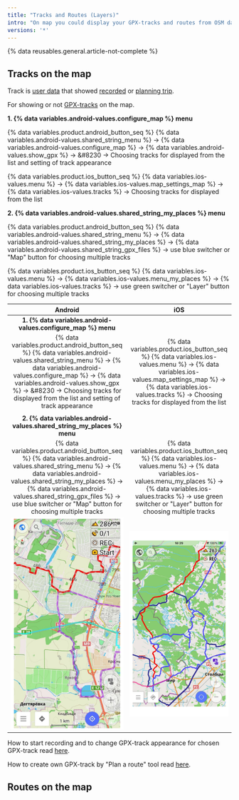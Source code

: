 ```yaml
---
title: "Tracks and Routes (Layers)"
intro: "On map you could display your GPX-tracks and routes from OSM data."
versions: '*'
---
```


{% data reusables.general.article-not-complete %}

## Tracks on the map

Track is [user data](/osmand/personal/myplaces) that showed [recorded](/osmand/plugins/trip-recording) or [planning trip](/osmand/plan-route). 

For showing or not [GPX-tracks](/osmand/personal/myplaces) on the map.

**1. {% data variables.android-values.configure_map %} menu**

{% data variables.product.android_button_seq %} {% data variables.android-values.shared_string_menu %} → {% data variables.android-values.configure_map %} → {% data variables.android-values.show_gpx %} → &#8230 → Choosing tracks for displayed from the list and setting of track appearance

{% data variables.product.ios_button_seq %} {% data variables.ios-values.menu %} → {% data variables.ios-values.map_settings_map %} → {% data variables.ios-values.tracks %} → Choosing tracks for displayed from the list


**2. {% data variables.android-values.shared_string_my_places %} menu**

{% data variables.product.android_button_seq %} {% data variables.android-values.shared_string_menu %} → {% data variables.android-values.shared_string_my_places %} → {% data variables.android-values.shared_string_gpx_files %} → use blue switcher or "Map" button for choosing multiple tracks 

{% data variables.product.ios_button_seq %} {% data variables.ios-values.menu %} → {% data variables.ios-values.menu_my_places %} → {% data variables.ios-values.tracks %} → use green switcher or "Layer" button for choosing multiple tracks 

| Android | iOS |
| :---: | :---: |
|**1. {% data variables.android-values.configure_map %} menu** |  |
|{% data variables.product.android_button_seq %} {% data variables.android-values.shared_string_menu %} → {% data variables.android-values.configure_map %} → {% data variables.android-values.show_gpx %} → &#8230 → Choosing tracks for displayed from the list and setting of track appearance | {% data variables.product.ios_button_seq %} {% data variables.ios-values.menu %} → {% data variables.ios-values.map_settings_map %} → {% data variables.ios-values.tracks %} → Choosing tracks for displayed from the list |
|    |  |
|  **2. {% data variables.android-values.shared_string_my_places %} menu**  |  |
|   {% data variables.product.android_button_seq %} {% data variables.android-values.shared_string_menu %} → {% data variables.android-values.shared_string_my_places %} → {% data variables.android-values.shared_string_gpx_files %} → use blue switcher or "Map" button for choosing multiple tracks  | {% data variables.product.ios_button_seq %} {% data variables.ios-values.menu %} → {% data variables.ios-values.menu_my_places %} → {% data variables.ios-values.tracks %} → use green switcher or "Layer" button for choosing multiple tracks  |
| ![Tracks on the map Android](/assets/images/map/tracks_layer_android.png) |![Tracks on the map iOS](/assets/images/map/tracks_layer_ios.png) |

How to start recording and to change GPX-track appearance for chosen GPX-track read [here](/osmand/plugins/trip-recording).

How to create own GPX-track by "Plan a route" tool read [here](/osmand/plan-route).

## Routes on the map
